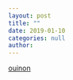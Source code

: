 ```yaml
--- 
layout: post 
title: "" 
date: 2019-01-10 
categories: null
author:  
---
```

<p><a href="http://google.com" target="_blank">oui</a><a href="http://github.com" target="_blank">non</a></p>